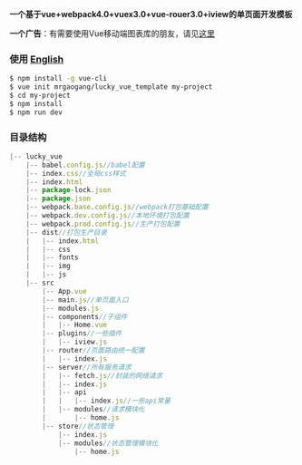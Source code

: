 
**一个基于vue+webpack4.0+vuex3.0+vue-rouer3.0+iview的单页面开发模板**

**一个广告**：有需要使用Vue移动端图表库的朋友，请见[这里](https://github.com/MrGaoGang/oview)

### 使用 [English](https://github.com/MrGaoGang/lucky_vue_template/blob/master/README.md)

``` bash
$ npm install -g vue-cli
$ vue init mrgaogang/lucky_vue_template my-project
$ cd my-project
$ npm install
$ npm run dev
```

### 目录结构
```js
|-- lucky_vue
    |-- babel.config.js//babel配置
    |-- index.css//全局css样式
    |-- index.html
    |-- package-lock.json
    |-- package.json
    |-- webpack.base.config.js//webpack打包基础配置
    |-- webpack.dev.config.js//本地环境打包配置
    |-- webpack.prod.config.js//生产打包配置
    |-- dist//打包生产目录
    |   |-- index.html
    |   |-- css
    |   |-- fonts
    |   |-- img
    |   |-- js
    |-- src
        |-- App.vue
        |-- main.js//单页面入口
        |-- modules.js
        |-- components//子组件
        |   |-- Home.vue
        |-- plugins//一些插件
        |   |-- iview.js
        |-- router//页面路由统一配置
        |   |-- index.js
        |-- server//所有服务请求
        |   |-- fetch.js//封装的网络请求
        |   |-- index.js
        |   |-- api
        |   |   |-- index.js//一些api常量
        |   |-- modules//请求模块化
        |       |-- home.js
        |-- store//状态管理
            |-- index.js
            |-- modules//状态管理模块化
                |-- home.js
```

